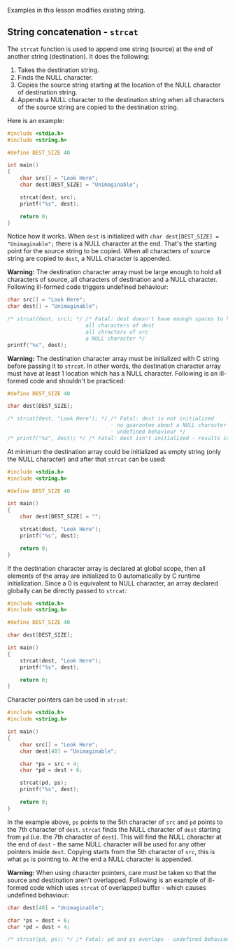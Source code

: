 Examples in this lesson modifies existing string.

## String concatenation - `strcat`

The `strcat` function is used to append one string (source) at the end of another string (destination). It does the following:

1. Takes the destination string.
2. Finds the NULL character.
3. Copies the source string starting at the location of the NULL character of destination string.
4. Appends a NULL character to the destination string when all characters of the source string are copied to the destination string.

Here is an example:

```C runnable
#include <stdio.h>
#include <string.h>

#define DEST_SIZE 40

int main()
{
	char src[] = "Look Here";
	char dest[DEST_SIZE] = "Unimaginable";

	strcat(dest, src);
	printf("%s", dest);

	return 0;
}
```

Notice how it works. When `dest` is initialized with `char dest[DEST_SIZE] = "Unimaginable";` there is a NULL character at the end. That's the starting point for the source string to be copied. When all characters of source string are copied to `dest`, a NULL character is appended.

**Warning:** The destination character array must be large enough to hold all characters of source, all characters of destination and a NULL character. Following ill-formed code triggers undefined behaviour:

```C
char src[] = "Look Here";
char dest[] = "Unimaginable";

/* strcat(dest, src); */ /* Fatal: dest doesn't have enough spaces to hold
                         all characters of dest
                         all chracters of src
                         a NULL character */
printf("%s", dest);
```

**Warning:** The destination character array must be initialized with C string before passing it to `strcat`. In other words, the destination character array must have at least 1 location which has a NULL character. Following is an ill-formed code and shouldn't be practiced:

```C
#define DEST_SIZE 40

char dest[DEST_SIZE];

/* strcat(dest, "Look Here"); */ /* Fatal: dest is not initialized
                                 - no guarantee about a NULL character 
                                 - undefined behaviour */
/* printf("%s", dest); */ /* Fatal: dest isn't initialized - results in undefined behaviour */
```

At minimum the destination array could be initialized as empty string (only the NULL character) and after that `strcat` can be used:

```C runnable
#include <stdio.h>
#include <string.h>

#define DEST_SIZE 40

int main()
{
	char dest[DEST_SIZE] = "";

	strcat(dest, "Look Here");
	printf("%s", dest);

	return 0;
}

```

If the destination character array is declared at global scope, then all elements of the array are initialized to 0 automatically by C runtime initialization. Since a 0 is equivalent to NULL character, an array declared globally can be directly passed to `strcat`:

```C runnable
#include <stdio.h>
#include <string.h>

#define DEST_SIZE 40

char dest[DEST_SIZE];

int main()
{
	strcat(dest, "Look Here");
	printf("%s", dest);

	return 0;
}

```

Character pointers can be used in `strcat`:

```C runnable
#include <stdio.h>
#include <string.h>

int main()
{
	char src[] = "Look Here";
	char dest[40] = "Unimaginable";

	char *ps = src + 4;
	char *pd = dest + 6;

	strcat(pd, ps);
	printf("%s", dest);

	return 0;
}
```

In the example above, `ps` points to the 5th character of `src` and `pd` points to the 7th character of `dest`. `strcat` finds the NULL character of `dest` starting from `pd` (i.e. the 7th character of `dest`). This will find the NULL character at the end of `dest` - the same NULL character will be used for any other pointers inside `dest`. Copying starts from the 5th character of `src`, this is what `ps` is pointing to. At the end a NULL character is appended.

**Warning:** When using character pointers, care must be taken so that the source and destination aren't overlapped. Following is an example of ill-formed code which uses `strcat` of overlapped buffer - which causes undefined behaviour:

```C
char dest[40] = "Unimaginable";

char *ps = dest + 6;
char *pd = dest + 4;

/* strcat(pd, ps); */ /* Fatal: pd and ps overlaps - undefined behaviour */
```

